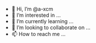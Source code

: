 - 👋 Hi, I’m @a-xcm
- 👀 I’m interested in ...
- 🌱 I’m currently learning ...
- 💞️ I’m looking to collaborate on ...
- 📫 How to reach me ...

<!---
a-xcm/a-xcm is a ✨ special ✨ repository because its `README.md` (this file) appears on your GitHub profile.
You can click the Preview link to take a look at your changes.
--->

